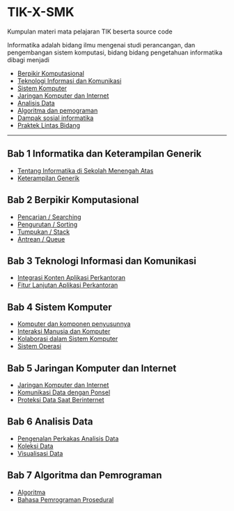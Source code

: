 # TIK-X-SMK
Kumpulan materi mata pelajaran TIK beserta source code 

Informatika adalah bidang ilmu mengenai studi perancangan, dan pengembangan sistem komputasi,
bidang bidang pengetahuan informatika dibagi menjadi 

- [Berpikir Komputasional](bk.md)
- [Teknologi Informasi dan Komunikasi](tik.md)
- [Sistem Komputer](sk.md)
- [Jaringan Komputer dan Internet](jki.md)
- [Analisis Data](ad.md)
- [Algoritma dan pemograman](ap.md)
- [Dampak sosial informatika](dsi.md)
- [Praktek Lintas Bidang](plb.md) 

---

## Bab 1 Informatika dan Keterampilan Generik

- [Tentang Informatika di Sekolah Menengah Atas](ti.md)
- [Keterampilan Generik](kg.md)

## Bab 2 Berpikir Komputasional

- [Pencarian / Searching](p.md)
- [Pengurutan / Sorting](s.md)
- [Tumpukan / Stack](t.md)
- [Antrean / Queue](a.md)

## Bab 3 Teknologi Informasi dan Komunikasi

- [Integrasi Konten Aplikasi Perkantoran](app-kantor.md)
- [Fitur Lanjutan Aplikasi Perkantoran](fitur-app-kantor.md)

## Bab 4 Sistem Komputer

- [Komputer dan komponen penyusunnya](kom.md)
- [Interaksi Manusia dan Komputer](manusia.md)
- [Kolaborasi dalam Sistem Komputer](k.md)
- [Sistem Operasi](os.md)

## Bab 5 Jaringan Komputer dan Internet

- [Jaringan Komputer dan Internet](jarkom.md)
- [Komunikasi Data dengan Ponsel](komunikasi-data-dengan-ponsel.md)
- [Proteksi Data Saat Berinternet](proteksi.md)

## Bab 6 Analisis Data

- [Pengenalan Perkakas Analisis Data](analisis.md)
- [Koleksi Data](koleksi.md)
- [Visualisasi Data](data.md)

## Bab 7 Algoritma dan Pemrograman

- [Algoritma](algoritma.md)
- [Bahasa Pemrograman Prosedural](bpp.md)
